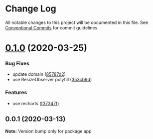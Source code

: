 # Change Log

All notable changes to this project will be documented in this file.
See [Conventional Commits](https://conventionalcommits.org) for commit guidelines.

# [0.1.0](https://github.com/rfoel/track-my-weight/compare/app@0.0.1...app@0.1.0) (2020-03-25)


### Bug Fixes

* update domain ([85787d2](https://github.com/rfoel/track-my-weight/commit/85787d2e3403d8735ad6b8b698c4914c960fe3b2))
* use ResizeObserver polyfill ([353cb9d](https://github.com/rfoel/track-my-weight/commit/353cb9d482ea9fc5cde3d0cfbdcda8eaec8b98a7))


### Features

* use recharts ([f37347f](https://github.com/rfoel/track-my-weight/commit/f37347f31b3c77b0d120b494099f7674e61f473c))





## 0.0.1 (2020-03-13)

**Note:** Version bump only for package app

